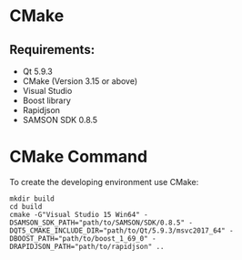# CMake

## Requirements:

- Qt 5.9.3
- CMake (Version 3.15 or above)
- Visual Studio
- Boost library
- Rapidjson
- SAMSON SDK 0.8.5

# CMake Command

To create the developing environment use CMake:

```
mkdir build
cd build
cmake -G"Visual Studio 15 Win64" -DSAMSON_SDK_PATH="path/to/SAMSON/SDK/0.8.5" -DQT5_CMAKE_INCLUDE_DIR="path/to/Qt/5.9.3/msvc2017_64" -DBOOST_PATH="path/to/boost_1_69_0" -DRAPIDJSON_PATH="path/to/rapidjson" ..
```
